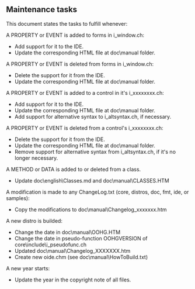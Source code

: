 ## Maintenance tasks

This document states the tasks to fulfill whenever:

A PROPERTY or EVENT is added to forms in i_window.ch:

   * Add support for it to the IDE.
   * Update the corresponding HTML file at doc\manual folder.

A PROPERTY or EVENT is deleted from forms in i_window.ch:

   * Delete the support for it from the IDE.
   * Update the corresponding HTML file at doc\manual folder.

A PROPERTY or EVENT is added to a control in it's i_xxxxxxxx.ch:

   * Add support for it to the IDE.
   * Update the corresponding HTML file at doc\manual folder.
   * Add support for alternative syntax to i_altsyntax.ch, if necessary.
   
A PROPERTY or EVENT is deleted from a control's i_xxxxxxxx.ch:

   * Delete the support for it from the IDE.
   * Update the corresponding HTML file at doc\manual folder.
   * Remove support for alternative syntax from i_altsyntax.ch, if it's
     no longer necessary.

A METHOD or DATA is added to or deleted from a class.

   * Update doc\english\Classes.md and doc\manual\CLASSES.HTM

A modification is made to any ChangeLog.txt (core, distros, doc, fmt, ide, or samples):

   * Copy the modifications to doc\manual\Changelog_xxxxxxx.htm

A new distro is builded:

   * Change the date in doc\manual\OOHG.HTM
   * Change the date in pseudo-function OOHGVERSION of
     core\include\i_pseudofunc.ch
   * Updated doc\manual\Changelog_XXXXXXX.htm
   * Create new oide.chm (see doc\manual\HowToBuild.txt)

A new year starts:

   * Update the year in the copyright note of all files.
